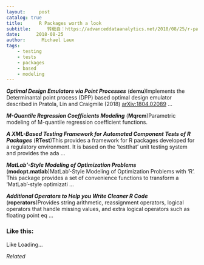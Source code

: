 ```yaml
---
layout:     post
catalog: true
title:      R Packages worth a look
subtitle:      转载自：https://advanceddataanalytics.net/2018/08/25/r-packages-worth-a-look-1254/
date:      2018-08-25
author:      Michael Laux
tags:
    - testing
    - tests
    - packages
    - based
    - modeling
---
```


***Optimal Design Emulators via Point Processes*** (**demu**)Implements the Determinantal point process (DPP) based optimal design emulator described in Pratola, Lin and Craigmile (2018) <arXiv:1804.02089> …

***M-Quantile Regression Coefficients Modeling*** (**Mqrcm**)Parametric modeling of M-quantile regression coefficient functions.

***A XML-Based Testing Framework for Automated Component Tests of R Packages*** (**RTest**)This provides a framework for R packages developed for a regulatory environment. It is based on the ‘testthat’ unit testing system and provides the ada …

***MatLab’-Style Modeling of Optimization Problems*** (**modopt.matlab**)MatLab’-Style Modeling of Optimization Problems with ‘R’. This package provides a set of convenience functions to transform a ‘MatLab’-style optimizati …

***Additional Operators to Help you Write Cleaner R Code*** (**roperators**)Provides string arithmetic, reassignment operators, logical operators that handle missing values, and extra logical operators such as floating point eq …





### Like this:

Like Loading...


*Related*

